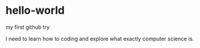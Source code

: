 # hello-world
my first github try

I need to learn how to coding and explore what exactly computer science is.
